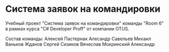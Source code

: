 # Система заявок на командировки

Учебный проект "Система заявок на командировки" команды "Room 6" в рамках курса "C# Developer Proff" от компании OTUS.

Состав команды:
Алексей Пастернак
Алесандр Савельев
Михаил Ваньков
Жданов Сергей
Сизиков Вячеслав
Мокринский Александр
